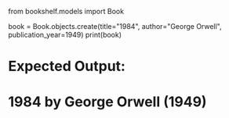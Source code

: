 from bookshelf.models import Book

book = Book.objects.create(title="1984", author="George Orwell", publication_year=1949)
print(book)

# Expected Output:
# 1984 by George Orwell (1949)
